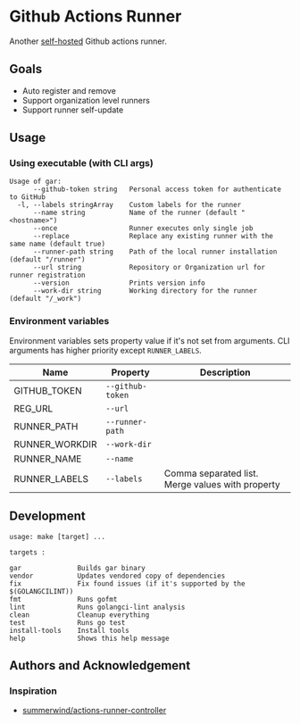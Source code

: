 # Github Actions Runner

Another [self-hosted](https://help.github.com/en/github/automating-your-workflow-with-github-actions/hosting-your-own-runners) Github actions runner.

## Goals

- Auto register and remove
- Support organization level runners
- Support runner self-update

## Usage

### Using executable (with CLI args)

```
Usage of gar:
      --github-token string   Personal access token for authenticate to GitHub
  -l, --labels stringArray    Custom labels for the runner
      --name string           Name of the runner (default "<hostname>")
      --once                  Runner executes only single job
      --replace               Replace any existing runner with the same name (default true)
      --runner-path string    Path of the local runner installation (default "/runner")
      --url string            Repository or Organization url for runner registration
      --version               Prints version info
      --work-dir string       Working directory for the runner (default "/_work")
```

### Environment variables

Environment variables sets property value if it's not set from arguments. CLI arguments has higher priority except `RUNNER_LABELS`.

| Name           | Property         | Description                                      |
|----------------|------------------|--------------------------------------------------|
| GITHUB_TOKEN   | `--github-token` |                                                  |
| REG_URL        | `--url`          |                                                  |
| RUNNER_PATH    | `--runner-path`  |                                                  |
| RUNNER_WORKDIR | `--work-dir`     |                                                  |
| RUNNER_NAME    | `--name`         |                                                  |
| RUNNER_LABELS  | `--labels`       | Comma separated list. Merge values with property |

## Development

```
usage: make [target] ...

targets : 

gar              Builds gar binary
vendor           Updates vendored copy of dependencies
fix              Fix found issues (if it's supported by the $(GOLANGCILINT))
fmt              Runs gofmt
lint             Runs golangci-lint analysis
clean            Cleanup everything
test             Runs go test
install-tools    Install tools
help             Shows this help message
```

## Authors and Acknowledgement

### Inspiration

- [summerwind/actions-runner-controller](https://github.com/summerwind/actions-runner-controller)

